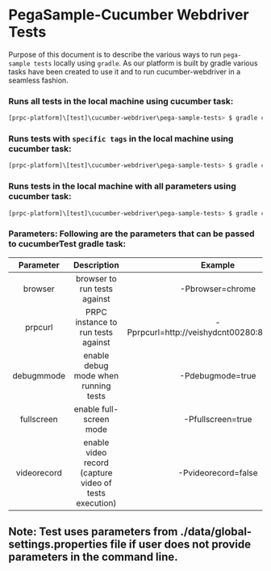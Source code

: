 # PegaSample-Cucumber Webdriver Tests

Purpose of this document is to describe the various ways to run `pega-sample tests` locally using `gradle`. As our platform is built by gradle various tasks have been created to use it and to run cucumber-webdriver in a seamless fashion.

### Runs all tests in the local machine using cucumber task:

```bash
[prpc-platform]\[test]\cucumber-webdriver\pega-sample-tests> $ gradle cucumber
```

### Runs tests with `specific tags` in the local machine using cucumber task:

```bash
[prpc-platform]\[test]\cucumber-webdriver\pega-sample-tests> $ gradle cucumber -Dcucumber.options="--tags @tagname"
```

### Runs tests in the local machine with all parameters using cucumber task:

```bash
[prpc-platform]\[test]\cucumber-webdriver\pega-sample-tests> $ gradle cucumber -Pprpcurl=http://veishydcnt00280:8080/prweb/ -Pbrowser=firefox -Pdebugmode=true -Pfullscreen=true -Pvideorecord=false 
```

### Parameters: Following are the parameters that can be passed to cucumberTest gradle task:
| Parameter | Description | Example |
| :---: | :---: | :---: |
| browser | browser to run tests against | -Pbrowser=chrome |
| prpcurl | PRPC instance to run tests against | -Pprpcurl=http://veishydcnt00280:8080/prweb/ |
| debugmmode | enable debug mode when running tests | -Pdebugmode=true |
| fullscreen | enable full-screen mode | -Pfullscreen=true |
| videorecord | enable video record (capture video of tests execution) | -Pvideorecord=false |

## Note: Test uses parameters from ./data/global-settings.properties file if user does not provide parameters in the command line.

